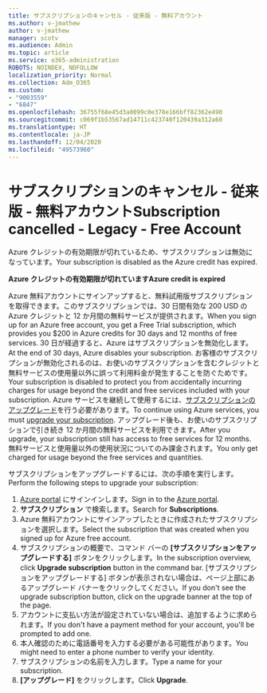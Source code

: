 ```yaml
---
title: サブスクリプションのキャンセル - 従来版 - 無料アカウント
ms.author: v-jmathew
author: v-jmathew
manager: scotv
ms.audience: Admin
ms.topic: article
ms.service: o365-administration
ROBOTS: NOINDEX, NOFOLLOW
localization_priority: Normal
ms.collection: Adm_O365
ms.custom:
- "9003559"
- "6847"
ms.openlocfilehash: 36755f68e45d3a0099c0e378e166bff82362e490
ms.sourcegitcommit: c069f1b53567ad14711c423740f120439a312a60
ms.translationtype: HT
ms.contentlocale: ja-JP
ms.lasthandoff: 12/04/2020
ms.locfileid: "49573960"
---
```

# <a name="subscription-cancelled---legacy---free-account"></a><span data-ttu-id="c7e8a-102">サブスクリプションのキャンセル - 従来版 - 無料アカウント</span><span class="sxs-lookup"><span data-stu-id="c7e8a-102">Subscription cancelled - Legacy - Free Account</span></span>

<span data-ttu-id="c7e8a-103">Azure クレジットの有効期限が切れているため、サブスクリプションは無効になっています。</span><span class="sxs-lookup"><span data-stu-id="c7e8a-103">Your subscription is disabled as the Azure credit has expired.</span></span>

<span data-ttu-id="c7e8a-104">**Azure クレジットの有効期限が切れています**</span><span class="sxs-lookup"><span data-stu-id="c7e8a-104">**Azure credit is expired**</span></span>

<span data-ttu-id="c7e8a-105">Azure 無料アカウントにサインアップすると、無料試用版サブスクリプションを取得できます。このサブスクリプションでは、30 日間有効な 200 USD の Azure クレジットと 12 か月間の無料サービスが提供されます。</span><span class="sxs-lookup"><span data-stu-id="c7e8a-105">When you sign up for an Azure free account, you get a Free Trial subscription, which provides you $200 in Azure credits for 30 days and 12 months of free services.</span></span> <span data-ttu-id="c7e8a-106">30 日が経過すると、Azure はサブスクリプションを無効化します。</span><span class="sxs-lookup"><span data-stu-id="c7e8a-106">At the end of 30 days, Azure disables your subscription.</span></span> <span data-ttu-id="c7e8a-107">お客様のサブスクリプションが無効化されるのは、お使いのサブスクリプションを含むクレジットと無料サービスの使用量以外に誤って利用料金が発生することを防ぐためです。</span><span class="sxs-lookup"><span data-stu-id="c7e8a-107">Your subscription is disabled to protect you from accidentally incurring charges for usage beyond the credit and free services included with your subscription.</span></span> <span data-ttu-id="c7e8a-108">Azure サービスを継続して使用するには、[サブスクリプションのアップグレード](https://docs.microsoft.com/azure/cost-management-billing/manage/upgrade-azure-subscription)を行う必要があります。</span><span class="sxs-lookup"><span data-stu-id="c7e8a-108">To continue using Azure services, you must [upgrade your subscription](https://docs.microsoft.com/azure/cost-management-billing/manage/upgrade-azure-subscription).</span></span> <span data-ttu-id="c7e8a-109">アップグレード後も、お使いのサブスクリプションで引き続き 12 か月間の無料サービスを利用できます。</span><span class="sxs-lookup"><span data-stu-id="c7e8a-109">After you upgrade, your subscription still has access to free services for 12 months.</span></span> <span data-ttu-id="c7e8a-110">無料サービスと使用量以外の使用状況についてのみ課金されます。</span><span class="sxs-lookup"><span data-stu-id="c7e8a-110">You only get charged for usage beyond the free services and quantities.</span></span>

<span data-ttu-id="c7e8a-111">サブスクリプションをアップグレードするには、次の手順を実行します。</span><span class="sxs-lookup"><span data-stu-id="c7e8a-111">Perform the following steps to upgrade your subscription:</span></span>

1. <span data-ttu-id="c7e8a-112">[Azure portal](https://portal.azure.com/) にサインインします。</span><span class="sxs-lookup"><span data-stu-id="c7e8a-112">Sign in to the [Azure portal](https://portal.azure.com/).</span></span>
2. <span data-ttu-id="c7e8a-113">**サブスクリプション** で検索します。</span><span class="sxs-lookup"><span data-stu-id="c7e8a-113">Search for **Subscriptions**.</span></span>
3. <span data-ttu-id="c7e8a-114">Azure 無料アカウントにサインアップしたときに作成されたサブスクリプションを選択します。</span><span class="sxs-lookup"><span data-stu-id="c7e8a-114">Select the subscription that was created when you signed up for Azure free account.</span></span>
4. <span data-ttu-id="c7e8a-115">サブスクリプションの概要で、コマンド バーの **[サブスクリプションをアップグレードする]** ボタンをクリックします。</span><span class="sxs-lookup"><span data-stu-id="c7e8a-115">In the subscription overview, click **Upgrade subscription** button in the command bar.</span></span> <span data-ttu-id="c7e8a-116">[サブスクリプションをアップグレードする] ボタンが表示されない場合は、ページ上部にあるアップグレード バナーをクリックしてください。</span><span class="sxs-lookup"><span data-stu-id="c7e8a-116">If you don't see the upgrade subscription button, click on the upgrade banner at the top of the page.</span></span>
5. <span data-ttu-id="c7e8a-117">アカウントに支払い方法が設定されていない場合は、追加するように求められます。</span><span class="sxs-lookup"><span data-stu-id="c7e8a-117">If you don't have a payment method for your account, you'll be prompted to add one.</span></span>
6. <span data-ttu-id="c7e8a-118">本人確認のために電話番号を入力する必要がある可能性があります。</span><span class="sxs-lookup"><span data-stu-id="c7e8a-118">You might need to enter a phone number to verify your identity.</span></span>
7. <span data-ttu-id="c7e8a-119">サブスクリプションの名前を入力します。</span><span class="sxs-lookup"><span data-stu-id="c7e8a-119">Type a name for your subscription.</span></span>
8. <span data-ttu-id="c7e8a-120">**[アップグレード]** をクリックします。</span><span class="sxs-lookup"><span data-stu-id="c7e8a-120">Click  **Upgrade**.</span></span>
